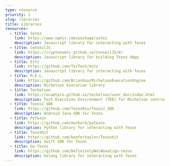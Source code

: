 ```yaml
---
type: resource
priority: 1
slug: libraries
title: Libraries
resources:
  - title: Sotez
    link: https://www.npmjs.com/package/sotez
    description: Javascript library for interacting with Tezos
  - title: ConseilJS
    link: https://cryptonomic.github.io/ConseilJS/#/
    description: Javascript library for building Tezos dApp
  - title: Eztz
    link: https://github.com/TezTech/eztz
    description: Javascript library for interacting with Tezos
  - title: M.E.L.
    link: https://github.com/BrianGuo/MichelsonExecutionEngine
    description: Michelson Execution library
  - title: Techelson
    link: https://ocamlpro.github.io/techelson/user_doc/index.html
    description: Test Execution Environment (TEE) for Michelson contracts
  - title: TezosJ SDK
    link: https://github.com/TezosRio/TezosJ_SDK
    description: Android Java SDK for Tezos
  - title: PyTezos
    link: https://github.com/murbard/pytezos
    description: Python library for interacting with Tezos
  - title: TezosKit
    link: https://github.com/keefertaylor/TezosKit
    description: Swift SDK for Tezos
  - title: Go-Tezos
    link: https://github.com/DefinitelyNotAGoat/go-tezos
    description: Golang library for interacting with Tezos
---
```

